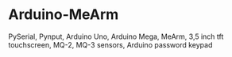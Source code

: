 # Arduino-MeArm
PySerial, Pynput, Arduino Uno, Arduino Mega, MeArm, 3,5 inch tft touchscreen, MQ-2, MQ-3 sensors, Arduino password keypad
